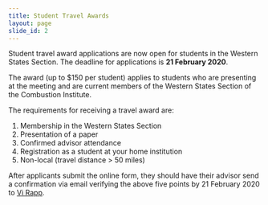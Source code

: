 ```yaml
---
title: Student Travel Awards
layout: page
slide_id: 2
---
```


Student travel award applications are now open for students in the Western States Section. The deadline for applications is **21 February 2020**.

The award (up to $150 per student) applies to students who are presenting at the meeting and are current members of the Western States Section of the Combustion Institute. 

<!-- Applicants should apply using the <a href= "" target="_blank">online form</a>.-->

The requirements for receiving a travel award are:

1) Membership in the Western States Section <br>
2) Presentation of a paper <br>
3) Confirmed advisor attendance <br>
4) Registration as a student at your home institution <br>
5) Non-local (travel distance > 50 miles)

After applicants submit the online form, they should have their advisor send a confirmation via email verifying the above five points by 21 February 2020 to <a href="mailto:VHRapp@lbl.gov?subject=WSSCI Student Travel Award">Vi Rapp</a>.
